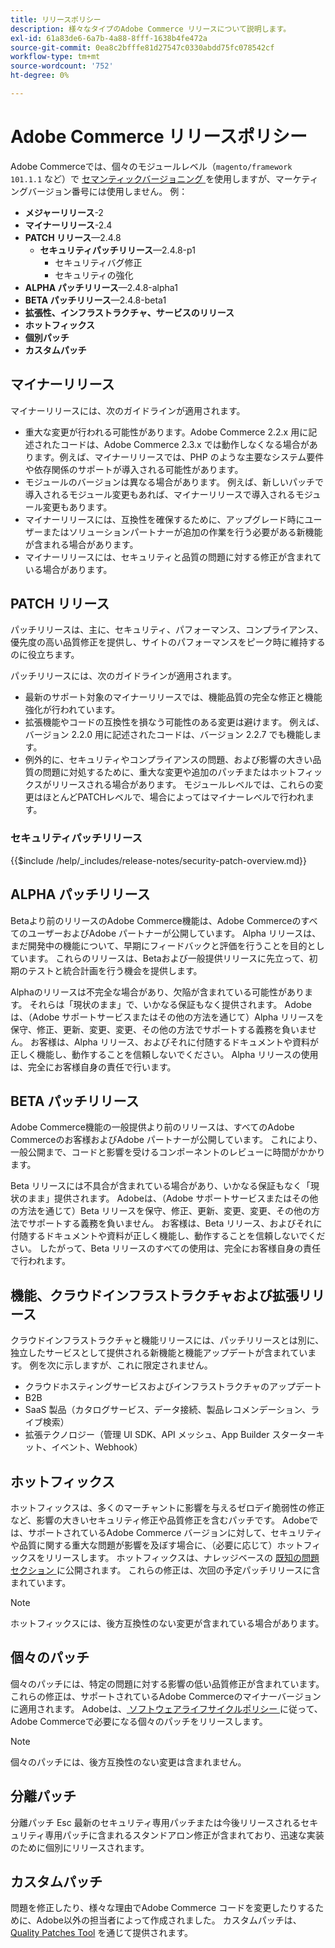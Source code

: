 ```yaml
---
title: リリースポリシー
description: 様々なタイプのAdobe Commerce リリースについて説明します。
exl-id: 61a83de6-6a7b-4a88-8fff-1638b4fe472a
source-git-commit: 0ea8c2bfffe81d27547c0330abdd75fc078542cf
workflow-type: tm+mt
source-wordcount: '752'
ht-degree: 0%

---
```


# Adobe Commerce リリースポリシー

Adobe Commerceでは、個々のモジュールレベル（`magento/framework 101.1.1` など）で [ セマンティックバージョニング ](https://semver.org/) を使用しますが、マーケティングバージョン番号には使用しません。 例：

- **メジャーリリース**-2
- **マイナーリリース**-2.4
- **PATCH リリース**—2.4.8
   - **セキュリティパッチリリース**—2.4.8-p1
      - セキュリティバグ修正
      - セキュリティの強化
- **ALPHA パッチリリース**—2.4.8-alpha1
- **BETA パッチリリース**—2.4.8-beta1
- **拡張性、インフラストラクチャ、サービスのリリース**
- **ホットフィックス**
- **個別パッチ**
- **カスタムパッチ**

## マイナーリリース

マイナーリリースには、次のガイドラインが適用されます。

- 重大な変更が行われる可能性があります。Adobe Commerce 2.2.x 用に記述されたコードは、Adobe Commerce 2.3.x では動作しなくなる場合があります。例えば、マイナーリリースでは、PHP のような主要なシステム要件や依存関係のサポートが導入される可能性があります。
- モジュールのバージョンは異なる場合があります。 例えば、新しいパッチで導入されるモジュール変更もあれば、マイナーリリースで導入されるモジュール変更もあります。
- マイナーリリースには、互換性を確保するために、アップグレード時にユーザーまたはソリューションパートナーが追加の作業を行う必要がある新機能が含まれる場合があります。
- マイナーリリースには、セキュリティと品質の問題に対する修正が含まれている場合があります。

## PATCH リリース

パッチリリースは、主に、セキュリティ、パフォーマンス、コンプライアンス、優先度の高い品質修正を提供し、サイトのパフォーマンスをピーク時に維持するのに役立ちます。

パッチリリースには、次のガイドラインが適用されます。

- 最新のサポート対象のマイナーリリースでは、機能品質の完全な修正と機能強化が行われています。
- 拡張機能やコードの互換性を損なう可能性のある変更は避けます。 例えば、バージョン 2.2.0 用に記述されたコードは、バージョン 2.2.7 でも機能します。
- 例外的に、セキュリティやコンプライアンスの問題、および影響の大きい品質の問題に対処するために、重大な変更や追加のパッチまたはホットフィックスがリリースされる場合があります。 モジュールレベルでは、これらの変更はほとんどPATCHレベルで、場合によってはマイナーレベルで行われます。

### セキュリティパッチリリース

{{$include /help/_includes/release-notes/security-patch-overview.md}}

## ALPHA パッチリリース

Betaより前のリリースのAdobe Commerce機能は、Adobe CommerceのすべてのユーザーおよびAdobe パートナーが公開しています。 Alpha リリースは、まだ開発中の機能について、早期にフィードバックと評価を行うことを目的としています。 これらのリリースは、Betaおよび一般提供リリースに先立って、初期のテストと統合計画を行う機会を提供します。

Alphaのリリースは不完全な場合があり、欠陥が含まれている可能性があります。 それらは「現状のまま」で、いかなる保証もなく提供されます。 Adobeは、（Adobe サポートサービスまたはその他の方法を通じて）Alpha リリースを保守、修正、更新、変更、変更、その他の方法でサポートする義務を負いません。 お客様は、Alpha リリース、およびそれに付随するドキュメントや資料が正しく機能し、動作することを信頼しないでください。 Alpha リリースの使用は、完全にお客様自身の責任で行います。

## BETA パッチリリース

Adobe Commerce機能の一般提供より前のリリースは、すべてのAdobe Commerceのお客様およびAdobe パートナーが公開しています。 これにより、一般公開まで、コードと影響を受けるコンポーネントのレビューに時間がかかります。

Beta リリースには不具合が含まれている場合があり、いかなる保証もなく「現状のまま」提供されます。 Adobeは、（Adobe サポートサービスまたはその他の方法を通じて）Beta リリースを保守、修正、更新、変更、変更、その他の方法でサポートする義務を負いません。 お客様は、Beta リリース、およびそれに付随するドキュメントや資料が正しく機能し、動作することを信頼しないでください。 したがって、Beta リリースのすべての使用は、完全にお客様自身の責任で行われます。

## 機能、クラウドインフラストラクチャおよび拡張リリース

クラウドインフラストラクチャと機能リリースには、パッチリリースとは別に、独立したサービスとして提供される新機能と機能アップデートが含まれています。 例を次に示しますが、これに限定されません。

- クラウドホスティングサービスおよびインフラストラクチャのアップデート
- B2B
- SaaS 製品（カタログサービス、データ接続、製品レコメンデーション、ライブ検索）
- 拡張テクノロジー（管理 UI SDK、API メッシュ、App Builder スターターキット、イベント、Webhook）

## ホットフィックス

ホットフィックスは、多くのマーチャントに影響を与えるゼロデイ脆弱性の修正など、影響の大きいセキュリティ修正や品質修正を含むパッチです。 Adobeでは、サポートされているAdobe Commerce バージョンに対して、セキュリティや品質に関する重大な問題が影響を及ぼす場合に、（必要に応じて）ホットフィックスをリリースします。 ホットフィックスは、ナレッジベースの [ 既知の問題セクション ](https://support.magento.com/hc/en-us/sections/360003869892-Known-issues-patches-attached-) に公開されます。 これらの修正は、次回の予定パッチリリースに含まれています。

>[!NOTE]
>
>ホットフィックスには、後方互換性のない変更が含まれている場合があります。

## 個々のパッチ

個々のパッチには、特定の問題に対する影響の低い品質修正が含まれています。 これらの修正は、サポートされているAdobe Commerceのマイナーバージョンに適用されます。 Adobeは、[ ソフトウェアライフサイクルポリシー ](https://www.adobe.com/content/dam/cc/en/legal/terms/enterprise/pdfs/Adobe-Commerce-Software-Lifecycle-Policy.pdf) に従って、Adobe Commerceで必要になる個々のパッチをリリースします。

>[!NOTE]
>
>個々のパッチには、後方互換性のない変更は含まれません。

## 分離パッチ

分離パッチ Esc 最新のセキュリティ専用パッチまたは今後リリースされるセキュリティ専用パッチに含まれるスタンドアロン修正が含まれており、迅速な実装のために個別にリリースされます。

## カスタムパッチ

問題を修正したり、様々な理由でAdobe Commerce コードを変更したりするために、Adobe以外の担当者によって作成されました。 カスタムパッチは、[Quality Patches Tool](https://experienceleague.adobe.com/ja/docs/commerce-operations/tools/quality-patches-tool/usage) を通じて提供されます。
